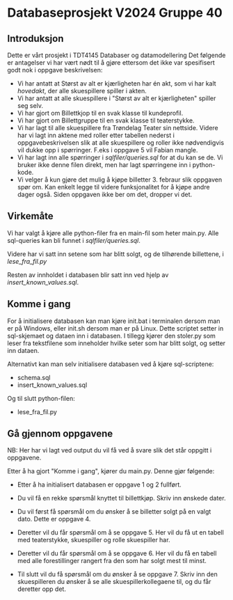 # Databaseprosjekt V2024 Gruppe 40

## Introduksjon

Dette er vårt prosjekt i TDT4145 Databaser og datamodellering Det følgende er antagelser vi har vært nødt til å gjøre ettersom det ikke var spesifisert godt nok i oppgave beskrivelsen:

- Vi har antatt at Størst av alt er kjærligheten har én akt, som vi har kalt _hovedakt_, der alle skuespillere spiller i akten.
- Vi har antatt at alle skuespillere i "Størst av alt er kjærligheten" spiller seg selv.
- Vi har gjort om Billettkjop til en svak klasse til kundeprofil.
- Vi har gjort om Billettgruppe til en svak klasse til teaterstykke.
- Vi har lagt til alle skuespillere fra Trøndelag Teater sin nettside. Videre har vi lagt inn aktene med roller etter tabellen nederst i oppgavebeskrivelsen slik at alle skuespillere og roller ikke nødvendigvis vil dukke opp i spørringer. F.eks i oppgave 5 vil Fabian mangle.
- Vi har lagt inn alle spørringer i _sqlfiler/queries.sql_ for at du kan se de. Vi bruker ikke denne filen direkt, men har lagt spørringene inn i python-kode.
- Vi velger å kun gjøre det mulig å kjøpe billetter 3. febraur slik oppgaven spør om. Kan enkelt legge til videre funksjonalitet for å kjøpe andre dager også. Siden oppgaven ikke ber om det, dropper vi det.

## Virkemåte

Vi har valgt å kjøre alle python-filer fra en main-fil som heter main.py. Alle sql-queries kan bli funnet i _sqlfiler/queries.sql_.

Videre har vi satt inn setene som har blitt solgt, og de tilhørende billettene, i _lese_fra_fil.py_

Resten av innholdet i databasen blir satt inn ved hjelp av _insert_known_values.sql_.

## Komme i gang

For å initialisere databasen kan man kjøre init.bat i terminalen dersom man er på Windows, eller init.sh dersom man er på Linux. Dette scriptet setter in sql-skjemaet og dataen inn i databasen. I tillegg kjører den stoler.py som leser fra tekstfilene som inneholder hvilke seter som har blitt solgt, og setter inn dataen.

Alternativt kan man selv initialisere databasen ved å kjøre sql-scriptene:

- schema.sql
- insert_known_values.sql

Og til slutt python-filen:

- lese_fra_fil.py

## Gå gjennom oppgavene

NB: Her har vi lagt ved output du vil få ved å svare slik det står oppgitt i oppgavene.

Etter å ha gjort "Komme i gang", kjører du main.py. Denne gjør følgende:

- Etter å ha initialisert databasen er oppgave 1 og 2 fullført.

- Du vil få en rekke spørsmål knyttet til billettkjøp. Skriv inn ønskede dater.

- Du vil først få spørsmål om du ønsker å se billetter solgt på en valgt dato. Dette er oppgave 4.

- Deretter vil du får spørsmål om å se oppgave 5. Her vil du få ut en tabell med teaterstykke, skuespiller og rolle skuespiller har.

- Deretter vil du får spørsmål om å se oppgave 6. Her vil du få en tabell med alle forestillinger rangert fra den som har solgt mest til minst.

- Til slutt vil du få spørsmål om du ønsker å se oppgave 7. Skriv inn den skuespilleren du ønsker å se alle skuespillerkollegaene til, og du får deretter opp det.